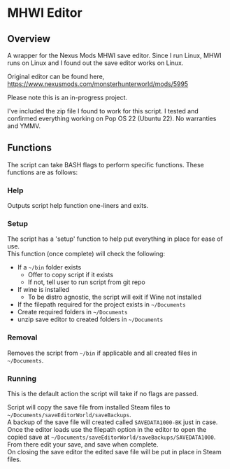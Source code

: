 # MHWI Editor

## Overview
A wrapper for the Nexus Mods MHWI save editor. Since I run Linux, MHWI runs on Linux and I found out the save editor works on Linux. <br>

Original editor can be found here, <br>
https://www.nexusmods.com/monsterhunterworld/mods/5995

Please note this is an in-progress project. <br>

I've included the zip file I found to work for this script. I tested and confirmed everything working on
Pop OS 22 (Ubuntu 22). No warranties and YMMV.

## Functions
The script can take BASH flags to perform specific functions. These functions are as follows: <br>

### Help 
Outputs script help function one-liners and exits. 

### Setup
The script has a 'setup' function to help put everything in place for ease of use. <br>
This function (once complete) will check the following:
* If a `~/bin` folder exists
  - Offer to copy script if it exists
  - If not, tell user to run script from git repo
* If wine is installed
  - To be distro agnostic, the script will exit if Wine not installed
* If the filepath required for the project exists in `~/Documents`
* Create required folders in `~/Documents` 
* unzip save editor to created folders in `~/Documents`

### Removal
Removes the script from `~/bin` if applicable and all created files in `~/Documents`. <br>

### Running
This is the default action the script will take if no flags are passed. <br>

Script will copy the save file from installed Steam files to `~/Documents/saveEditorWorld/saveBackups`. <br>
A backup of the save file will created called `SAVEDATA1000-BK` just in case. <br>
Once the editor loads use the filepath option in the editor to open the copied save at `~/Documents/saveEditorWorld/saveBackups/SAVEDATA1000`. <br>
From there edit your save, and save when complete. <br>
On closing the save editor the edited save file will be put in place in Steam files. <br>
